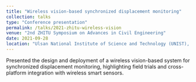 ```yaml
---
title: "Wireless vision-based synchronized displacement monitoring"
collection: talks
type: "Conference presentation"
permalink: /talks/2021-zhitu-wireless-vision
venue: "2nd ZHITU Symposium on Advances in Civil Engineering"
date: 2021-09-28
location: "Ulsan National Institute of Science and Technology (UNIST), South Korea"
---
```


Presented the design and deployment of a wireless vision-based system for synchronized displacement monitoring, highlighting field trials and cross-platform integration with wireless smart sensors.
